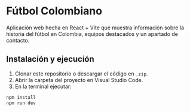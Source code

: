 # Fútbol Colombiano

Aplicación web hecha en React + Vite que muestra información sobre la historia del fútbol en Colombia, equipos destacados y un apartado de contacto.

## Instalación y ejecución

1. Clonar este repositorio o descargar el código en `.zip`.
2. Abrir la carpeta del proyecto en Visual Studio Code.
3. En la terminal ejecutar:

```bash
npm install
npm run dev
